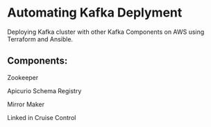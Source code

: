 # Automating Kafka Deplyment
Deploying Kafka cluster with other Kafka Components on AWS using Terraform and Ansible.

## Components:

Zookeeper 

Apicurio Schema Registry

Mirror Maker

Linked in Cruise Control


